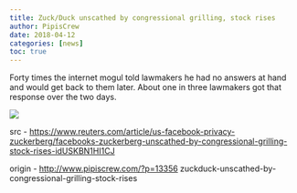 ```yaml
---
title: Zuck/Duck unscathed by congressional grilling, stock rises
author: PipisCrew
date: 2018-04-12
categories: [news]
toc: true
---
```


Forty times the internet mogul told lawmakers he had no answers at hand and would get back to them later. About one in three lawmakers got that response over the two days.

![](https://i.imgur.com/7TGRA2f.png)

src - https://www.reuters.com/article/us-facebook-privacy-zuckerberg/facebooks-zuckerberg-unscathed-by-congressional-grilling-stock-rises-idUSKBN1HI1CJ

origin - http://www.pipiscrew.com/?p=13356 zuckduck-unscathed-by-congressional-grilling-stock-rises